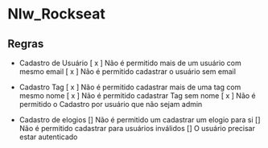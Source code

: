 # Nlw_Rockseat

## Regras
- Cadastro de Usuário
[ x ] Não é permitido mais de um usuário com mesmo email 
[ x ] Não é permitido cadastrar o usuário sem email

- Cadastro Tag
[ x ] Não é permitido cadastrar mais de uma tag com mesmo nome
[ x ] Não é permitido cadastrar Tag sem nome
[ x ] Não é permitido o Cadastro por usuário que não sejam admin

- Cadastro de elogios
[] Não é permitido um cadastrar um elogio para si
[] Não é permitido cadastrar para usuários inválidos
[] O usuário precisar estar autenticado
